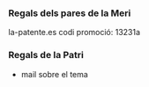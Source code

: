 ### Regals dels pares de la Meri

la-patente.es
codi promoció: 13231a

### Regals de la Patri

- mail sobre el tema
